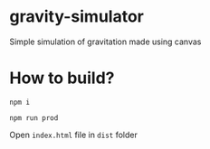 # gravity-simulator

Simple simulation of gravitation made using canvas

# How to build?

```npm i```

```npm run prod```

Open `index.html` file in `dist` folder
